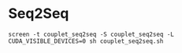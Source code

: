 # Seq2Seq

```
screen -t couplet_seq2seq -S couplet_seq2seq -L
CUDA_VISIBLE_DEVICES=0 sh couplet_seq2seq.sh
```